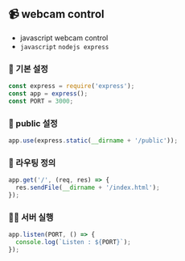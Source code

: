 ## 📹 webcam control

- javascript webcam control
- `javascript` `nodejs express`

### 🥁 기본 설정
```javascript
const express = require('express');
const app = express();
const PORT = 3000;
```

### 🎸 public 설정
```javascript
app.use(express.static(__dirname + '/public'));
```

### 🎪 라우팅 정의
```javascript
app.get('/', (req, res) => {
  res.sendFile(__dirname + '/index.html');
});
```

### 🤹‍♂️ 서버 실행
```javascript
app.listen(PORT, () => {
  console.log(`Listen : ${PORT}`);
});
```
